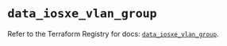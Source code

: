 # `data_iosxe_vlan_group`

Refer to the Terraform Registry for docs: [`data_iosxe_vlan_group`](https://registry.terraform.io/providers/ciscodevnet/iosxe/0.9.3/docs/data-sources/vlan_group).
